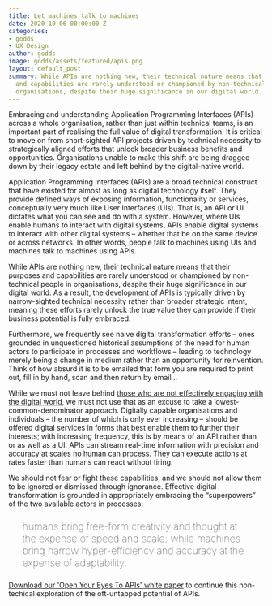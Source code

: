 ```yaml
---
title: Let machines talk to machines
date: 2020-10-06 00:00:00 Z
categories:
- godds
- UX Design
author: godds
image: godds/assets/featured/apis.png
layout: default_post
summary: While APIs are nothing new, their technical nature means that their purposes
  and capabilities are rarely understood or championed by non-technical people in
  organisations, despite their huge significance in our digital world...
---
```


Embracing and understanding Application Programming Interfaces (APIs) across a whole organisation, rather
than just within technical teams, is an important part of realising the full value of digital transformation. It is critical
to move on from short-sighted API projects driven by technical necessity to strategically aligned efforts that unlock
broader business benefits and opportunities. Organisations unable to make this shift are being dragged down by
their legacy estate and left behind by the digital-native world.

Application Programming Interfaces (APIs) are a broad technical construct that have existed for almost as long as digital technology itself. They provide defined ways of exposing information, functionality or services, conceptually very much like User Interfaces (UIs). That is, an API or UI dictates what you can see and do with a system. However, where UIs enable humans to interact with digital systems, APIs enable digital systems to interact with other digital systems – whether that be on the same device or across networks. In other words, people talk to machines using UIs and machines talk to machines using APIs.

While APIs are nothing new, their technical nature means that their purposes and capabilities are rarely understood or championed by non-technical people in organisations, despite their huge significance in our digital world. As a result, the development of APIs is typically driven by narrow-sighted technical necessity rather than broader strategic intent, meaning these efforts rarely unlock the true value they can provide if their business potential is fully embraced.

Furthermore, we frequently see naive digital transformation efforts – ones grounded in unquestioned historical assumptions of the need for human actors to participate in processes and workflows – leading to technology merely being a change in medium rather than an opportunity for reinvention. Think of how absurd it is to be emailed that form you are required to print out, fill in by hand, scan and then return by email…

While we must not leave behind [those who are not effectively engaging with the digital world](https://www.ons.gov.uk/peoplepopulationandcommunity/householdcharacteristics/homeinternetandsocialmediausage/articles/exploringtheuksdigitaldivide/2019-03-04), we must not use that as an excuse to take a lowest-common-denominator approach. Digitally capable organisations and individuals – the number of which is only ever increasing – should be offered digital services in forms that best enable them to further their interests; with increasing frequency, this is by means of an API rather than or as well as a UI. APIs can stream real-time information with precision and accuracy at scales no human can process. They can execute actions at rates faster than humans can react without tiring.

We should not fear or fight these capabilities, and we should not allow them to be ignored or dismissed through ignorance. Effective digital transformation is grounded in appropriately embracing the “superpowers” of the two available actors in processes: 

<p style="font-size: 140%; font-weight: 100; margin: 1.2em 1.4em;">
humans bring free-form creativity and thought at the expense of speed and scale; while machines bring narrow hyper-efficiency and accuracy at the expense of adaptability.
</p>

<p style="margin-bottom: 3em;"><a href="{{site.baseurl}}/godds/assets/white-papers/open-your-eyes-to-apis.pdf">Download our 'Open Your Eyes To APIs' white paper</a> to continue this non-techical exploration of the oft-untapped potential of APIs.</p>


